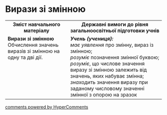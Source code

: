 <div id="hypercomments_widget" class="js-hypercomments-widget invisible"></div>

# Вирази зі змінною
<table>
  <tr>
    <td width="40%" align="center"><b>Зміст навчального матеріалу<b></td>
    <td width="60%" align="center"><b>Державні вимоги до рівня загальноосвітньої підготовки учнів</b></td>
  </tr>
  <tr>
    <td width="40%" style="vertical-align:top !important;"><b>Вирази зі змінною </b><br>
Обчислення значень виразів зі змінною на одну та дві дії.<br></td>
    <td width="60%" style="vertical-align:top !important;"><i><b>Учень (учениця):</b></i><br>
<i>має уявлення</i> про змінну, вираз із змінною;<br>
<i>розуміє</i> позначення змінної буквою;<br>
<i>розуміє</i>, що числове значення виразу зі змінною залежить від значень, яких набуває змінна;<br>
<i>знаходить</i> значення виразу при заданому числовому значенні змінної з опорою на зразок<br></td>
  </tr>
</table>

<div class="js-hypercomments-container">
    <a href="http://hypercomments.com" class="hc-link" title="comments widget">comments powered by HyperComments</a>
</div>
